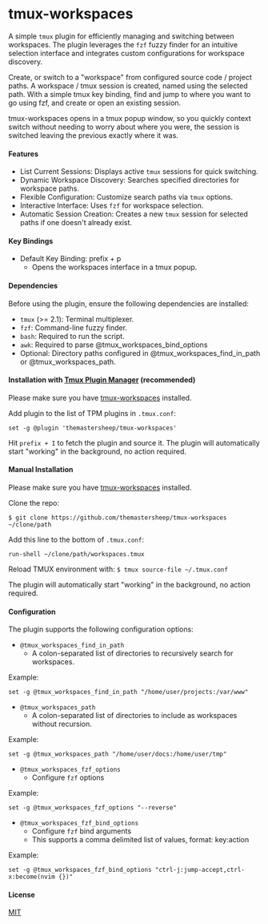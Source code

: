 # tmux-workspaces

A simple `tmux` plugin for efficiently managing and switching between workspaces. The plugin leverages the `fzf` fuzzy finder for an intuitive selection interface and integrates custom configurations for workspace discovery.

Create, or switch to a "workspace" from configured source code / project paths.  A workspace / tmux session is created, named using the selected path.  With a simple tmux key binding, find and jump to where you want to go using fzf, and create or open an existing session.

tmux-workspaces opens in a tmux popup window, so you quickly context switch without needing to worry about where you were, the session is switched leaving the previous exactly where it was.

#### Features
* List Current Sessions: Displays active `tmux` sessions for quick switching.
* Dynamic Workspace Discovery: Searches specified directories for workspace paths.
* Flexible Configuration: Customize search paths via `tmux` options.
* Interactive Interface: Uses `fzf` for workspace selection.
* Automatic Session Creation: Creates a new `tmux` session for selected paths if one doesn't already exist.

#### Key Bindings

* Default Key Binding: prefix + p
  * Opens the workspaces interface in a tmux popup.

#### Dependencies
Before using the plugin, ensure the following dependencies are installed:

* `tmux` (>= 2.1): Terminal multiplexer.
* `fzf`: Command-line fuzzy finder.
* `bash`: Required to run the script.
* `awk`: Required to parse @tmux_workspaces_bind_options
* Optional: Directory paths configured in @tmux_workspaces_find_in_path or @tmux_workspaces_path.


#### Installation with [Tmux Plugin Manager](https://github.com/tmux-plugins/tpm) (recommended)

Please make sure you have
[tmux-workspaces](https://github.com/themastersheep/tmux-workspaces) installed.

Add plugin to the list of TPM plugins in `.tmux.conf`:

    set -g @plugin 'themastersheep/tmux-workspaces'

Hit `prefix + I` to fetch the plugin and source it. The plugin will
automatically start "working" in the background, no action required.

#### Manual Installation

Please make sure you have
[tmux-workspaces](https://github.com/themastersheep/tmux-workspaces) installed.

Clone the repo:

    $ git clone https://github.com/themastersheep/tmux-workspaces ~/clone/path

Add this line to the bottom of `.tmux.conf`:

    run-shell ~/clone/path/workspaces.tmux

Reload TMUX environment with: `$ tmux source-file ~/.tmux.conf`

The plugin will automatically start "working" in the background, no action
required.


#### Configuration

The plugin supports the following configuration options:

* `@tmux_workspaces_find_in_path`
  * A colon-separated list of directories to recursively search for workspaces.

Example:

    set -g @tmux_workspaces_find_in_path "/home/user/projects:/var/www"

* `@tmux_workspaces_path`
  * A colon-separated list of directories to include as workspaces without recursion.

Example:

    set -g @tmux_workspaces_path "/home/user/docs:/home/user/tmp"

* `@tmux_workspaces_fzf_options`
  * Configure `fzf` options

Example:

    set -g @tmux_workspaces_fzf_options "--reverse"

* `@tmux_workspaces_fzf_bind_options`
  * Configure `fzf` bind arguments
  * This supports a comma delimited list of values, format: key:action

Example:

    set -g @tmux_workspaces_fzf_bind_options "ctrl-j:jump-accept,ctrl-x:become(nvim {})"

#### License
[MIT](LICENSE)
